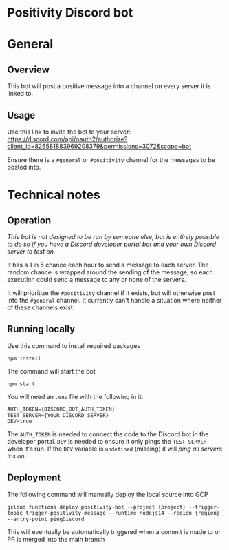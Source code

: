 # Positivity Discord bot

# General
## Overview
This bot will post a positive message into a channel on every server it is linked to. 

## Usage
Use this link to invite the bot to your server: https://discord.com/api/oauth2/authorize?client_id=826581883969208379&permissions=3072&scope=bot

Ensure there is a `#general` or `#positivity` channel for the messages to be posted into.

# Technical notes
## Operation
*This bot is not designed to be run by someone else, but is entirely possible to do so if you have a Discord developer portal bot and your own Discord server to test on.*

It has a 1 in 5 chance each hour to send a message to each server. The random chance is wrapped around the sending of the message, so each execution could send a message to any or none of the servers.

It will prioritize the `#positivity` channel if it exists, but will otherwise post into the `#general` channel. It currently can't handle a situation where neither of these channels exist.

## Running locally
Use this command to install required packages
```
npm install
```

The command will start the bot
```
npm start
```

You will need an `.env` file with the following in it:
```
AUTH_TOKEN={DISCORD_BOT_AUTH_TOKEN}
TEST_SERVER={YOUR_DISCORD_SERVER}
DEV=true
```

The `AUTH_TOKEN` is needed to connect the code to the Discord bot in the developer portal. `DEV` is needed to ensure it only pings the `TEST_SERVER` when it's run. If the `DEV` variable is `undefined` (missing) it will *ping all servers it's on*. 

## Deployment
The following command will manually deploy the local source into GCP
```
gcloud functions deploy positivity-bot --project {project} --trigger-topic trigger-positivity-message --runtime nodejs14 --region {region} --entry-point pingDiscord
```
This will eventually be automatically triggered when a commit is made to or PR is merged into the main branch